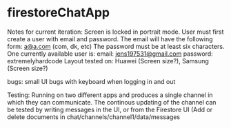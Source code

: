 # firestoreChatApp

Notes for current iteration:
Screen is locked in portrait mode.
User must first create a user with email and password. The email will have the following form:
a@a.com (com, dk, etc)
The password must be at least six characters. One currently available user is: 
email: jens197531@gmail.com
password: extremelyhardcode
Layout tested on: Huawei (Screen size?), Samsung (Screen size?)



bugs:
small UI bugs with keyboard when logging in and out

Testing:
Running on two different apps and produces a single channel in which they can communicate. 
The continous updating of the channel can be tested by writing messages in the UI, or from the Firestore UI (Add or delete documents in chat/channels/channel1/data/messages
